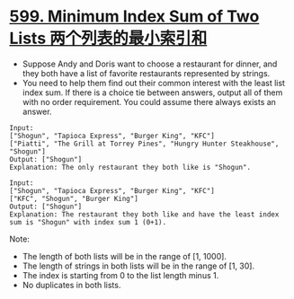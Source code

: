 # [599. Minimum Index Sum of Two Lists 两个列表的最小索引和](https://leetcode.com/problems/minimum-index-sum-of-two-lists/)
* Suppose Andy and Doris want to choose a restaurant for dinner, and they both have a list of favorite restaurants represented by strings.
* You need to help them find out their common interest with the least list index sum. If there is a choice tie between answers, output all of them with no order requirement. You could assume there always exists an answer.
```text
Input:
["Shogun", "Tapioca Express", "Burger King", "KFC"]
["Piatti", "The Grill at Torrey Pines", "Hungry Hunter Steakhouse", "Shogun"]
Output: ["Shogun"]
Explanation: The only restaurant they both like is "Shogun".
```
```text
Input:
["Shogun", "Tapioca Express", "Burger King", "KFC"]
["KFC", "Shogun", "Burger King"]
Output: ["Shogun"]
Explanation: The restaurant they both like and have the least index sum is "Shogun" with index sum 1 (0+1).
```
Note:
* The length of both lists will be in the range of [1, 1000].
* The length of strings in both lists will be in the range of [1, 30].
* The index is starting from 0 to the list length minus 1.
* No duplicates in both lists.